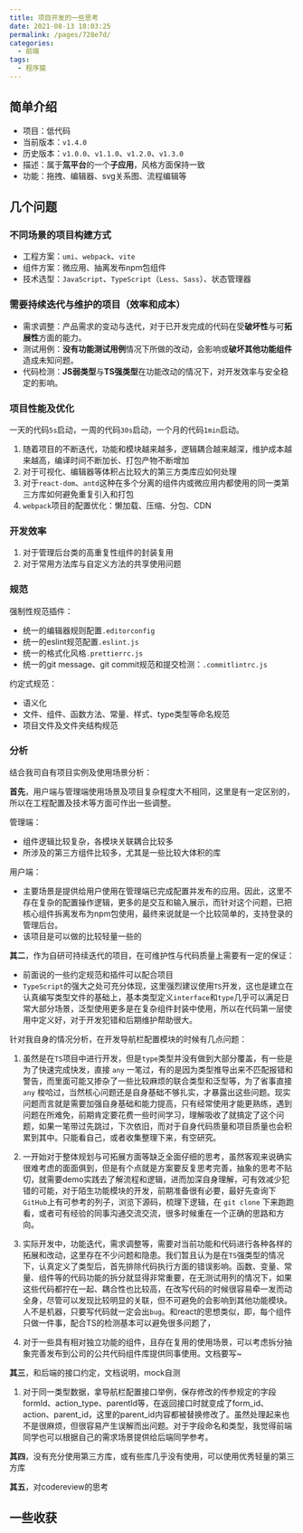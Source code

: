 ```yaml
---
title: 项目开发的一些思考
date: 2021-08-13 18:03:25
permalink: /pages/728e7d/
categories:
  - 前端
tags:
  - 程序猿
---
```


## 简单介绍

- 项目：低代码
- 当前版本：`v1.4.0`
- 历史版本：`v1.0.0`、`v1.1.0`、`v1.2.0`、`v1.3.0`
- 描述：属于**氚平台**的一个**子应用**，风格方面保持一致
- 功能：拖拽、编辑器、svg关系图、流程编辑等

## 几个问题

### 不同场景的项目构建方式

- 工程方案：`umi`、`webpack`、`vite`
- 组件方案：微应用、抽离发布npm包组件
- 技术选型：`JavaScript`、`TypeScript`（`Less`、`Sass`）、状态管理器

### 需要持续迭代与维护的项目（效率和成本）

- 需求调整：产品需求的变动与迭代，对于已开发完成的代码在受**破坏性**与可**拓展性**方面的能力。
- 测试用例：**没有功能测试用例**情况下所做的改动，会影响或**破坏其他功能组件**造成未知问题。
- 代码检测：**JS弱类型**与**TS强类型**在功能改动的情况下，对开发效率与安全稳定的影响。

### 项目性能及优化

一天的代码`5s`启动，一周的代码`30s`启动，一个月的代码`1min`启动。

1. 随着项目的不断迭代，功能和模块越来越多，逻辑耦合越来越深，维护成本越来越高，编译时间不断加长、打包产物不断增加
2. 对于可视化、编辑器等体积占比较大的第三方类库应如何处理
3. 对于`react-dom`、`antd`这种在多个分离的组件内或微应用内都使用的同一类第三方库如何避免重复引入和打包
4. `webpack`项目的配置优化：懒加载、压缩、分包、CDN

### 开发效率

1. 对于管理后台类的高重复性组件的封装复用
2. 对于常用方法库与自定义方法的共享使用问题

### 规范

强制性规范插件：

- 统一的编辑器规则配置`.editorconfig`
- 统一的eslint规范配置`.eslint.js`
- 统一的格式化风格`.prettierrc.js`
- 统一的git message、git commit规范和提交检测：`.commitlintrc.js`

约定式规范：

- 语义化
- 文件、组件、函数方法、常量、样式、type类型等命名规范
- 项目文件及文件夹结构规范

### 分析

结合我司自有项目实例及使用场景分析：

**首先**，用户端与管理端使用场景及项目复杂程度大不相同，这里是有一定区别的，所以在工程配置及技术等方面可作出一些调整。

管理端：

- 组件逻辑比较复杂，各模块关联耦合比较多
- 所涉及的第三方组件比较多，尤其是一些比较大体积的库

用户端：

- 主要场景是提供给用户使用在管理端已完成配置并发布的应用。因此，这里不存在复杂的配置操作逻辑，更多的是交互和输入展示，而针对这个问题，已把核心组件拆离发布为npm包使用，最终来说就是一个比较简单的，支持登录的管理后台。
- 该项目是可以做的比较轻量一些的

**其二**，作为自研可持续迭代的项目，在可维护性与代码质量上需要有一定的保证：

- 前面说的一些约定规范和插件可以配合项目
- `TypeScript`的强大之处可充分体现，这里强烈建议使用`TS`开发，这也是建立在认真编写类型文件的基础上，基本类型定义`interface`和`type`几乎可以满足日常大部分场景，泛型使用更多是在复杂组件封装中使用，所以在代码第一层使用中定义好，对于开发犯错和后期维护帮助很大。

针对我自身的情况分析，在开发导航栏配置模块的时候有几点问题：

1. 虽然是在`TS`项目中进行开发，但是`type`类型并没有做到大部分覆盖，有一些是为了快速完成快发，直接 `any` 一笔过，有的是因为类型推导出来不匹配报错和警告，而里面可能又掺杂了一些比较麻烦的联合类型和泛型等，为了省事直接 `any` 梭哈过，当然核心问题还是自身基础不够扎实，才暴露出这些问题。现实问题而言就是需要加强自身基础和能力提高，只有经常使用才能更熟练，遇到问题在所难免，前期肯定要花费一些时间学习，理解吸收了就搞定了这个问题，如果一笔带过先跳过，下次依旧，而对于自身代码质量和项目质量也会积累到其中。只能看自己，或者收集整理下来，有空研究。

2. 一开始对于整体规划与可拓展方面等缺乏全面仔细的思考，虽然客观来说确实很难考虑的面面俱到，但是有个点就是方案要反复思考完善，抽象的思考不贴切，就需要demo实践去了解流程和逻辑，进而加深自身理解，可有效减少犯错的可能，对于陌生功能模块的开发，前期准备很有必要，最好先查询下`GitHub`上有可参考的列子，浏览下源码，梳理下逻辑，在 `git clone` 下来跑跑看，或者可有经验的同事沟通交流交流，很多时候重在一个正确的思路和方向。

3. 实际开发中，功能迭代，需求调整等，需要对当前功能和代码进行各种各样的拓展和改动，这里存在不少问题和隐患。我们暂且认为是在`TS`强类型的情况下，认真定义了类型后，首先排除代码执行方面的错误影响。函数、变量、常量、组件等的代码功能的拆分就显得非常重要，在无测试用列的情况下，如果这些代码都拧在一起、耦合性也比较高，在改写代码的时候很容易牵一发而动全身，尽管可以发现比较明显的关联，但不可避免的会影响到其他功能模块。人不是机器，只要写代码就一定会出`bug`。和react的思想类似，即，每个组件只做一件事，配合TS的检测基本可以避免很多问题了，

4. 对于一些具有相对独立功能的组件，且存在复用的使用场景，可以考虑拆分抽象完善发布到公司的公共代码组件库提供同事使用。文档要写~

**其三**，和后端的接口约定，文档说明，mock自测

1. 对于同一类型数据，拿导航栏配置接口举例，保存修改的传参规定的字段formId、action_type、parentId等，在返回接口时就变成了form_id、action、parent_id，这里的parent_id内容都被替换修改了。虽然处理起来也不是很麻烦，但很容易产生误解而出问题。对于字段命名和类型，我觉得前端同学也可以根据自己的需求场景提供给后端同学参考。

**其四**，没有充分使用第三方库，或有些库几乎没有使用，可以使用优秀轻量的第三方库

**其五**，对codereview的思考

## 一些收获
